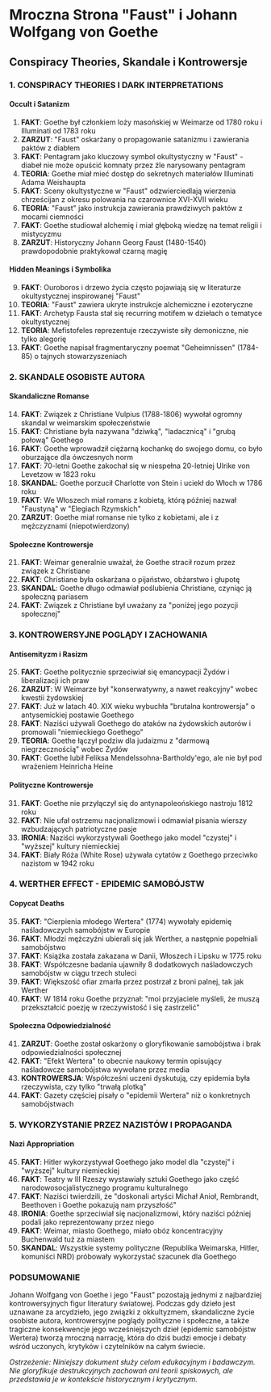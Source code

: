 # Mroczna Strona "Faust" i Johann Wolfgang von Goethe
## Conspiracy Theories, Skandale i Kontrowersje

### 1. CONSPIRACY THEORIES I DARK INTERPRETATIONS

#### Occult i Satanizm
1. **FAKT**: Goethe był członkiem loży masońskiej w Weimarze od 1780 roku i Illuminati od 1783 roku
2. **ZARZUT**: "Faust" oskarżany o propagowanie satanizmu i zawierania paktów z diabłem
3. **FAKT**: Pentagram jako kluczowy symbol okultystyczny w "Faust" - diabeł nie może opuścić komnaty przez źle narysowany pentagram
4. **TEORIA**: Goethe miał mieć dostęp do sekretnych materiałów Illuminati Adama Weishaupta
5. **FAKT**: Sceny okultystyczne w "Faust" odzwierciedlają wierzenia chrześcijan z okresu polowania na czarownice XVI-XVII wieku
6. **TEORIA**: "Faust" jako instrukcja zawierania prawdziwych paktów z mocami ciemności
7. **FAKT**: Goethe studiował alchemię i miał głęboką wiedzę na temat religii i mistycyzmu
8. **ZARZUT**: Historyczny Johann Georg Faust (1480-1540) prawdopodobnie praktykował czarną magię

#### Hidden Meanings i Symbolika
9. **FAKT**: Ouroboros i drzewo życia często pojawiają się w literaturze okultystycznej inspirowanej "Faust"
10. **TEORIA**: "Faust" zawiera ukryte instrukcje alchemiczne i ezoteryczne
11. **FAKT**: Archetyp Fausta stał się recurring motifem w dziełach o tematyce okultystycznej
12. **TEORIA**: Mefistofeles reprezentuje rzeczywiste siły demoniczne, nie tylko alegorię
13. **FAKT**: Goethe napisał fragmentaryczny poemat "Geheimnissen" (1784-85) o tajnych stowarzyszeniach

### 2. SKANDALE OSOBISTE AUTORA

#### Skandaliczne Romanse
14. **FAKT**: Związek z Christiane Vulpius (1788-1806) wywołał ogromny skandal w weimarskim społeczeństwie
15. **FAKT**: Christiane była nazywana "dziwką", "ladacznicą" i "grubą połową" Goethego
16. **FAKT**: Goethe wprowadził ciężarną kochankę do swojego domu, co było oburzające dla ówczesnych norm
17. **FAKT**: 70-letni Goethe zakochał się w niespełna 20-letniej Ulrike von Levetzow w 1823 roku
18. **SKANDAL**: Goethe porzucił Charlotte von Stein i uciekł do Włoch w 1786 roku
19. **FAKT**: We Włoszech miał romans z kobietą, którą później nazwał "Faustyną" w "Elegiach Rzymskich"
20. **ZARZUT**: Goethe miał romanse nie tylko z kobietami, ale i z mężczyznami (niepotwierdzony)

#### Społeczne Kontrowersje
21. **FAKT**: Weimar generalnie uważał, że Goethe stracił rozum przez związek z Christiane
22. **FAKT**: Christiane była oskarżana o pijaństwo, obżarstwo i głupotę
23. **SKANDAL**: Goethe długo odmawiał poślubienia Christiane, czyniąc ją społeczną pariasem
24. **FAKT**: Związek z Christiane był uważany za "poniżej jego pozycji społecznej"

### 3. KONTROWERSYJNE POGLĄDY I ZACHOWANIA

#### Antisemityzm i Rasizm
25. **FAKT**: Goethe politycznie sprzeciwiał się emancypacji Żydów i liberalizacji ich praw
26. **ZARZUT**: W Weimarze był "konserwatywny, a nawet reakcyjny" wobec kwestii żydowskiej
27. **FAKT**: Już w latach 40. XIX wieku wybuchła "brutalna kontrowersja" o antysemickiej postawie Goethego
28. **FAKT**: Naziści używali Goethego do ataków na żydowskich autorów i promowali "niemieckiego Goethego"
29. **TEORIA**: Goethe łączył podziw dla judaizmu z "darmową niegrzecznością" wobec Żydów
30. **FAKT**: Goethe lubił Feliksa Mendelssohna-Bartholdy'ego, ale nie był pod wrażeniem Heinricha Heine

#### Polityczne Kontrowersje
31. **FAKT**: Goethe nie przyłączył się do antynapoleońskiego nastroju 1812 roku
32. **FAKT**: Nie ufał ostrzemu nacjonalizmowi i odmawiał pisania wierszy wzbudzających patriotyczne pasje
33. **IRONIA**: Naziści wykorzystywali Goethego jako model "czystej" i "wyższej" kultury niemieckiej
34. **FAKT**: Biały Róża (White Rose) używała cytatów z Goethego przeciwko nazistom w 1942 roku

### 4. WERTHER EFFECT - EPIDEMIC SAMOBÓJSTW

#### Copycat Deaths
35. **FAKT**: "Cierpienia młodego Wertera" (1774) wywołały epidemię naśladowczych samobójstw w Europie
36. **FAKT**: Młodzi mężczyźni ubierali się jak Werther, a następnie popełniali samobójstwo
37. **FAKT**: Książka została zakazana w Danii, Włoszech i Lipsku w 1775 roku
38. **FAKT**: Współczesne badania ujawniły 8 dodatkowych naśladowczych samobójstw w ciągu trzech stuleci
39. **FAKT**: Większość ofiar zmarła przez postrzał z broni palnej, tak jak Werther
40. **FAKT**: W 1814 roku Goethe przyznał: "moi przyjaciele myśleli, że muszą przekształcić poezję w rzeczywistość i się zastrzelić"

#### Społeczna Odpowiedzialność
41. **ZARZUT**: Goethe został oskarżony o gloryfikowanie samobójstwa i brak odpowiedzialności społecznej
42. **FAKT**: "Efekt Wertera" to obecnie naukowy termin opisujący naśladowcze samobójstwa wywołane przez media
43. **KONTROWERSJA**: Współcześni uczeni dyskutują, czy epidemia była rzeczywista, czy tylko "trwałą plotką"
44. **FAKT**: Gazety częściej pisały o "epidemii Wertera" niż o konkretnych samobójstwach

### 5. WYKORZYSTANIE PRZEZ NAZISTÓW I PROPAGANDA

#### Nazi Appropriation
45. **FAKT**: Hitler wykorzystywał Goethego jako model dla "czystej" i "wyższej" kultury niemieckiej
46. **FAKT**: Teatry w III Rzeszy wystawiały sztuki Goethego jako część narodowosocjalistycznego programu kulturalnego
47. **FAKT**: Naziści twierdzili, że "doskonali artyści Michał Anioł, Rembrandt, Beethoven i Goethe pokazują nam przyszłość"
48. **IRONIA**: Goethe sprzeciwiał się nacjonalizmowi, który naziści później podali jako reprezentowany przez niego
49. **FAKT**: Weimar, miasto Goethego, miało obóz koncentracyjny Buchenwald tuż za miastem
50. **SKANDAL**: Wszystkie systemy polityczne (Republika Weimarska, Hitler, komuniści NRD) próbowały wykorzystać szacunek dla Goethego

### PODSUMOWANIE

Johann Wolfgang von Goethe i jego "Faust" pozostają jednymi z najbardziej kontrowersyjnych figur literatury światowej. Podczas gdy dzieło jest uznawane za arcydzieło, jego związki z okkultyzmem, skandaliczne życie osobiste autora, kontrowersyjne poglądy polityczne i społeczne, a także tragiczne konsekwencje jego wcześniejszych dzieł (epidemic samobójstw Wertera) tworzą mroczną narrację, która do dziś budzi emocje i debaty wśród uczonych, krytyków i czytelników na całym świecie.

*Ostrzeżenie: Niniejszy dokument służy celom edukacyjnym i badawczym. Nie gloryfikuje destrukcyjnych zachowań ani teorii spiskowych, ale przedstawia je w kontekście historycznym i krytycznym.*